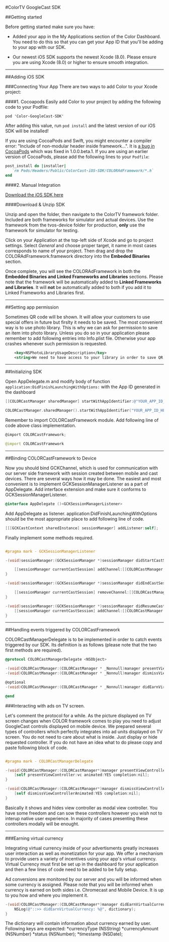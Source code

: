 #ColorTV GoogleCast SDK

##Getting started

Before getting started make sure you have:

* Added your app in the My Applications section of the Color Dashboard. You need to do this so that you can get your App ID that you'll be adding to your app with our SDK.

* Our newest iOS SDK supports the newest Xcode (8.0). Please ensure you are using Xcode (8.0) or higher to ensure smooth integration.

---

##Adding iOS SDK

###Connecting Your App
There are two ways to add Color to your Xcode project:

####1. Cocoapods
Easily add Color to your project by adding the following code to your Podfile:

```
pod 'Color-GoogleCast-SDK'
```

After adding this value, run `pod install` and the latest version of our iOS SDK will be installed!

If you are using CocoaPods and Swift, you might encounter a compiler error: "Include of non-modular header inside framework...". It is [a bug in CocoaPods](https://github.com/CocoaPods/CocoaPods/issues/4420) which was fixed in 1.0.0.beta.1. If you are using an earlier version of CocoaPods, please add the following lines to your `Podfile`:

```ruby
post_install do |installer|
   `rm Pods/Headers/Public/ColorCast-iOS-SDK/COLORAdFramework/*.h`
end
```

####2. Manual Integration

[Download the iOS SDK here](https://github.com/color-tv/ColorCast-iOS-SDK)

####Download & Unzip SDK 

Unzip and open the folder, then navigate to the ColorTV framework folder. Included are both frameworks for simulator and actual devices. Use the framework from the tvos-device folder for production, **only** use the framework for simulator for testing. 

Click on your Application at the top-left side of Xcode and go to project settings. Select *General* and choose proper target, it name in most cases corresponds to name of your project. Then drag and drop the COLORAdFramework.framework directory into the **Embeded Binaries** section.

Once complete, you will see the COLORAdFramework in both the **Embedded Binaries and Linked Frameworks and Libraries** sections. Please note that the framework will be automatically added to **Linked Frameworks and Libraries**. It will **not** be automatically added to both if you add it to Linked Frameworks and Libraries first.

---

##Setting app permission

Sometimes QR code will be shown. It will allow your customers to use special offers in future but firslty it needs to be saved. The most convenient way is to use photo library. This is why we can ask for permission to save an item into photo library. Unless you do so in your application please remember to add following entries into Info.plist file. Otherwise your app crashes whenever such permission is requested.

```XML
	<key>NSPhotoLibraryUsageDescription</key>
	<string>We need to have access to your library in order to save QR codes or other promo coupons.</string>
```

---

##Initializing SDK

Open AppDelegate.m and modify body of function `application:DidFinishLaunchingWithOptions:` with the App ID generated in the dashboard

```objective-c
[[COLORCastManager sharedManager] startWithAppIdentifier:@"YOUR_APP_ID_HERE"];
```

```Swift
COLORCastManager.sharedManager().startWithAppIdentifier("YOUR_APP_ID_HERE");
```

Remember to import COLORCastFramework module. Add following line of code above class implementation.

```objective-c
@import COLORCastFramework;
```

```Swift
@import COLORCastFramework
```

---

##Binding COLORCastFramework to Device

Now you should bind GCKChannel, which is used for communication with our server side framework with session created between mobile and cast devices. There are several ways how it may be done. The easiest and most convenient is to implement GCKSessionManagerListener as a part of AppDelegate.
Add interface extension and make sure it conforms to GCKSessionManagerListener.

```objective-c
@interface AppDelegate ()<GCKSessionManagerListener>
```

Add AppDelegate as listener. application:DidFinishLaunchingWithOptions should be the most appropriate place to add following line of code.

```objective-c
[[[GCKCastContext sharedInstance] sessionManager] addListener:self];
```

Finally implement some methods required.

```objective-c

#pragma mark - GCKSessionManagerListener

-(void)sessionManager:(GCKSessionManager *)sessionManager didStartCastSession:(GCKCastSession *)session {

    [[sessionManager currentCastSession] addChannel:[[COLORCastManager sharedManager] adChannel]];
}

-(void)sessionManager:(GCKSessionManager *)sessionManager didEndCastSession:(GCKCastSession *)session withError:(NSError *)error {

    [[sessionManager currentCastSession] removeChannel:[[COLORCastManager sharedManager] adChannel]];
}

-(void)sessionManager:(GCKSessionManager *)sessionManager didResumeCastSession:(GCKCastSession *)session {
    [[sessionManager currentCastSession] addChannel:[[COLORCastManager sharedManager] adChannel]];
}

```

---

##Handling events triggered by COLORCastFramework

COLORCastManagerDelegate is to be implemented in order to catch events triggered by our SDK. Its definition is as follows (please note that the two first methods are required).

```objective-c
@protocol COLORCastManagerDelegate <NSObject>

-(void)COLORCastManager:(COLORCastManager * _Nonnull)manager presentViewController:(UIViewController * _Nullable)vc;
-(void)COLORCastManager:(COLORCastManager * _Nonnull)manager dismissViewController:(UIViewController * _Nullable)vc;

@optional
-(void)COLORCastManager:(COLORCastManager * _Nonnull)manager didEarnVirtualCurrency:(NSDictionary * _Nullable)dictionary;

@end
```

###Interacting with ads on TV screen.

Let's comment the protocol for a while. As the picture displayed on TV screen changes when COLOR framework comes to play you need to adjust GoogleCast controls displayed on mobile device. We prepared several types of controllers which perfectly integrates into ad units displayed on TV screen. You do not need to care about what is inside. Just display or hide requested controller. If you do not have an idea what to do please copy and paste following block of code.

```objective-c

#pragma mark - COLORCastManagerDelegate

-(void)COLORCastManager:(COLORCastManager*)manager presentViewController:(UIViewController*)vc {
    [self presentViewController:vc animated:YES completion:nil];
}

-(void)COLORCastManager:(COLORCastManager*)manager dismissViewController:(UIViewController*)vc {
    [self dismissViewControllerAnimated:YES completion:nil];
}

```

Basically it shows and hides view controller as modal view controller. You have some freedom and can sow these controllers however you wish not to interup native user experience. In majority of cases presenting these controllers modally will be enought.

---

###Earning virtual currency

Integrating virtual currency inside of your advertisments greatly increases user interaction as well as monetization for your app. We offer a mechanism to provide users a variety of incentives using your app's virtual currency. Virtual Currency must first be set up in the dashboard for your application and then a few lines of code need to be added to be fully setup.

Ad conversions are monitored by our server and you will be informed when some currency is assigned. Please note that you will be informed when currency is earned on both sides i.e. Chromecast and Mobile Device. It is up to you how and where you implement it.

```objective-c
-(void)COLORCastManager:(COLORCastManager*)manager didEarnVirtualCurrency:(NSDictionary*)dictionary {
    NSLog(@"::>> didEarnVirtualCurrency: %@", dictionary);
}
```

The dictionary will contain information about currency earned by user. Following keys are expected:
*currencyType (NSString)
*currencyAmount (NSNumber)
*status (NSNumber);
*timestamp (NSDate);
